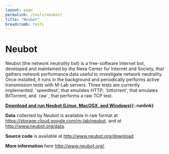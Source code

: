 ```yaml
---
layout: page
permalink: /tools/neubot/
title: "Neubot"
breadcrumb: tests
---
```


# Neubot

Neubot (the network neutrality bot) is a free-software Internet bot, developed and maintained by the Nexa Center for Internet and Society, that gathers network performance data useful to investigate network neutrality. Once installed, it runs in the background and periodically performs active transmission tests with M-Lab servers. Three tests are currently implemented: \`speedtest', that emulates HTTP; \`bittorrent',
that emulates BitTorrent; and \`raw\`, that performs a raw TCP test.

**[Download and run Neubot (Linux, MacOSX, and Windows)](http://www.neubot.org/neubot-install-guide){:.runlink}**

**Data** collected by Neubot is available in raw format at <https://storage.cloud.google.com/m-lab/neubot>, and at <http://www.neubot.org/data>.

**Source code** is available at <http://www.neubot.org/download>.

**More information** here <http://www.neubot.org/>.